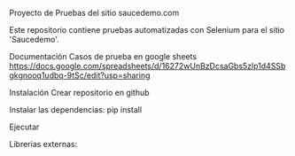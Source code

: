 Proyecto de Pruebas del sitio saucedemo.com

Este repositorio contiene pruebas automatizadas con Selenium para el sitio 'Saucedemo'.

Documentación
Casos de prueba en google sheets https://docs.google.com/spreadsheets/d/16272wUnBzDcsaGbs5zlp1d4SSbgkgnooq1udbq-9tSc/edit?usp=sharing

Instalación
Crear repositorio en github


Instalar las dependencias:
pip install

Ejecutar



Librerias externas:
